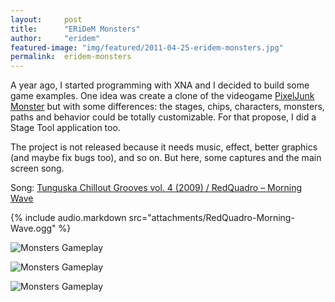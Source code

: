 ```yaml
---
layout:     post
title:      "ERiDeM Monsters"
author:     "eridem"
featured-image: "img/featured/2011-04-25-eridem-monsters.jpg"
permalink:  eridem-monsters
---
```


A year ago, I started programming with XNA and I decided to build some game examples. One idea was create a clone of the videogame [PixelJunk Monster](http://pixeljunk.jp/) but with some differences: the stages, chips, characters, monsters, paths and behavior could be totally customizable. For that propose, I did a Stage Tool application too.

The project is not released because it needs music, effect, better graphics (and maybe fix bugs too), and so on. But here, some captures and the main screen song.

Song: [Tunguska Chillout Grooves vol. 4 (2009) / RedQuadro – Morning Wave](http://www.jamendo.com/album/55062)

{% include audio.markdown src="attachments/RedQuadro-Morning-Wave.ogg" %}

![Monsters Gameplay](/img/posts/2011-04-25-eridem-monsters/monsters_title.jpg)

![Monsters Gameplay](/img/posts/2011-04-25-eridem-monsters/monsters_stage01.jpg)

![Monsters Gameplay](/img/posts/2011-04-25-eridem-monsters/monsters_stage02.jpg)
